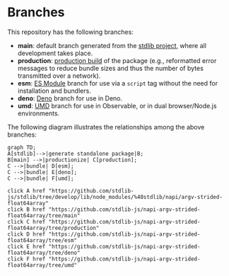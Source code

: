 <!--

@license Apache-2.0

Copyright (c) 2022 The Stdlib Authors.

Licensed under the Apache License, Version 2.0 (the "License");
you may not use this file except in compliance with the License.
You may obtain a copy of the License at

    http://www.apache.org/licenses/LICENSE-2.0

Unless required by applicable law or agreed to in writing, software
distributed under the License is distributed on an "AS IS" BASIS,
WITHOUT WARRANTIES OR CONDITIONS OF ANY KIND, either express or implied.
See the License for the specific language governing permissions and
limitations under the License.

-->

# Branches

This repository has the following branches:

-   **main**: default branch generated from the [stdlib project][stdlib-url], where all development takes place.
-   **production**: [production build][production-url] of the package (e.g., reformatted error messages to reduce bundle sizes and thus the number of bytes transmitted over a network).
-   **esm**: [ES Module][esm-url] branch for use via a `script` tag without the need for installation and bundlers.
-   **deno**: [Deno][deno-url] branch for use in Deno.
-   **umd**: [UMD][umd-url] branch for use in Observable, or in dual browser/Node.js environments.

The following diagram illustrates the relationships among the above branches:

```mermaid
graph TD;
A[stdlib]-->|generate standalone package|B;
B[main] -->|productionize| C[production];
C -->|bundle| D[esm];
C -->|bundle| E[deno];
C -->|bundle| F[umd];

click A href "https://github.com/stdlib-js/stdlib/tree/develop/lib/node_modules/%40stdlib/napi/argv-strided-float64array"
click B href "https://github.com/stdlib-js/napi-argv-strided-float64array/tree/main"
click C href "https://github.com/stdlib-js/napi-argv-strided-float64array/tree/production"
click D href "https://github.com/stdlib-js/napi-argv-strided-float64array/tree/esm"
click E href "https://github.com/stdlib-js/napi-argv-strided-float64array/tree/deno"
click F href "https://github.com/stdlib-js/napi-argv-strided-float64array/tree/umd"
```

[stdlib-url]: https://github.com/stdlib-js/stdlib/tree/develop/lib/node_modules/%40stdlib/napi/argv-strided-float64array
[production-url]: https://github.com/stdlib-js/napi-argv-strided-float64array/tree/production
[deno-url]: https://github.com/stdlib-js/napi-argv-strided-float64array/tree/deno
[umd-url]: https://github.com/stdlib-js/napi-argv-strided-float64array/tree/umd
[esm-url]: https://github.com/stdlib-js/napi-argv-strided-float64array/tree/esm